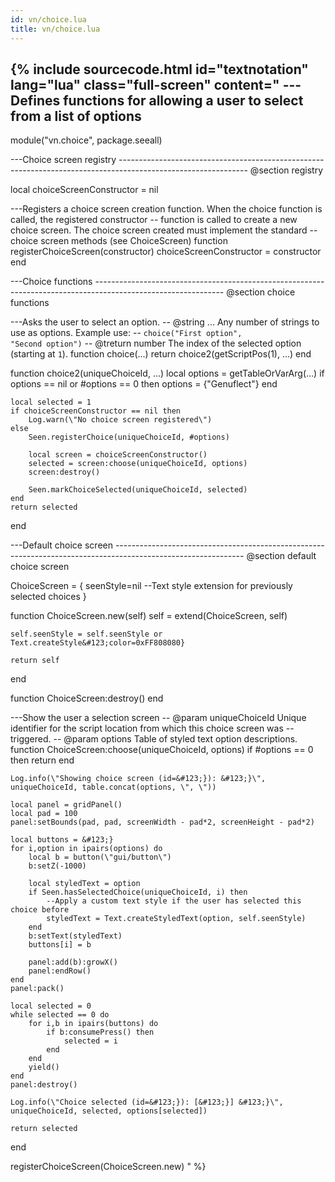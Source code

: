 ```yaml
---
id: vn/choice.lua
title: vn/choice.lua
---
```

{% include sourcecode.html id="textnotation" lang="lua" class="full-screen" content="
---Defines functions for allowing a user to select from a list of options
-- 
module(\"vn.choice\", package.seeall)

---Choice screen registry
-------------------------------------------------------------------------------------------------------------- @section registry

local choiceScreenConstructor = nil

---Registers a choice screen creation function. When the choice function is called, the registered constructor
-- function is called to create a new choice screen. The choice screen created must implement the standard
-- choice screen methods (see ChoiceScreen)
function registerChoiceScreen(constructor)
    choiceScreenConstructor = constructor
end

---Choice functions
-------------------------------------------------------------------------------------------------------------- @section choice functions

---Asks the user to select an option.
-- @string ... Any number of strings to use as options. Example use:
--         <code>choice(\"First option\", \"Second option\")</code>
-- @treturn number The index of the selected option (starting at <code>1</code>).
function choice(...)
    return choice2(getScriptPos(1), ...)
end

function choice2(uniqueChoiceId, ...)
    local options = getTableOrVarArg(...)
    if options == nil or #options == 0 then
        options = &#123;\"Genuflect\"}
    end
    
    local selected = 1
    if choiceScreenConstructor == nil then
        Log.warn(\"No choice screen registered\")
    else
        Seen.registerChoice(uniqueChoiceId, #options)
    
        local screen = choiceScreenConstructor()
        selected = screen:choose(uniqueChoiceId, options)
        screen:destroy()
        
        Seen.markChoiceSelected(uniqueChoiceId, selected)
    end
    return selected
end

---Default choice screen
-------------------------------------------------------------------------------------------------------------- @section default choice screen

ChoiceScreen = &#123;
    seenStyle=nil --Text style extension for previously selected choices
}

function ChoiceScreen.new(self)
    self = extend(ChoiceScreen, self)
    
    self.seenStyle = self.seenStyle or Text.createStyle&#123;color=0xFF808080}
    
    return self
end

function ChoiceScreen:destroy()
end

---Show the user a selection screen
-- @param uniqueChoiceId Unique identifier for the script location from which this choice screen was
--        triggered.
-- @param options Table of styled text option descriptions.
function ChoiceScreen:choose(uniqueChoiceId, options)
    if #options == 0 then
        return
    end

    Log.info(\"Showing choice screen (id=&#123;}): &#123;}\", uniqueChoiceId, table.concat(options, \", \"))

    local panel = gridPanel()
    local pad = 100
    panel:setBounds(pad, pad, screenWidth - pad*2, screenHeight - pad*2)
    
    local buttons = &#123;}
    for i,option in ipairs(options) do
        local b = button(\"gui/button\")
        b:setZ(-1000)
        
        local styledText = option
        if Seen.hasSelectedChoice(uniqueChoiceId, i) then
            --Apply a custom text style if the user has selected this choice before
            styledText = Text.createStyledText(option, self.seenStyle)
        end
        b:setText(styledText)
        buttons[i] = b
        
        panel:add(b):growX()
        panel:endRow()
    end
    panel:pack()
    
    local selected = 0
    while selected == 0 do
        for i,b in ipairs(buttons) do
            if b:consumePress() then
                selected = i
            end
        end
        yield()
    end
    panel:destroy()
    
    Log.info(\"Choice selected (id=&#123;}): [&#123;}] &#123;}\", uniqueChoiceId, selected, options[selected])
    
    return selected
end

registerChoiceScreen(ChoiceScreen.new)
" %}
                